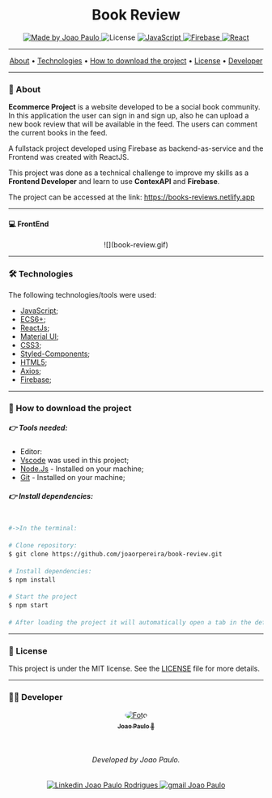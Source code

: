 <h1 align="center">
    Book Review
</h1>

<p align="center">
  <a href="https://www.linkedin.com/in/joaorpereira/">
    <img 
        alt="Made by Joao Paulo" 
        src="https://img.shields.io/badge/MADE%20BY-Joao%20Paulo-%230077b5?style=flat-square&logo=linkedin">
  </a>

  <img alt="License" src="https://img.shields.io/badge/license-MIT-%20brightgreen?style=flat-square&logo=">

  <a href="https://www.javascript.com/">
    <img 
        alt="JavaScript" 
        src="https://img.shields.io/badge/Stack-JavaScript-%23F7DF1E?style=flat-square&logo=JAVASCRIPT">
  </a>
  <a href="#">
    <img 
        alt="Firebase" 
        src="https://img.shields.io/badge/Server-Firebase-%23F7DF1E?style=flat-square&logo=firebase">
  </a>
  <a href="#">
    <img 
        alt="React" 
        src="https://img.shields.io/badge/Web-React-%23007ACC?style=flat-square&logo=REACT">
  </a>
</p>

---

<p align="center">
 <a href="#-about">About</a> •
 <a href="#-technologies">Technologies</a> • 
 <a href="#-how-to-download-the-project">How to download the project</a> • 
 <a href="#-license">License</a> • 
 <a href="#-developer">Developer</a>
</p>

---
### 🔖 About

**Ecommerce Project** is a website developed to be a social book community. In this application the user can sign in and sign up, also he can upload a new book review that will be available in the feed. The users can comment the current books in the feed.

A fullstack project developed using Firebase as backend-as-service and the Frontend was created with ReactJS.

This project was done as a technical challenge to improve my skills as a **Frontend Developer** and learn to use **ContexAPI** and **Firebase**.

The project can be accessed at the link: https://books-reviews.netlify.app

---
#### 💻 FrontEnd

<div align="center">
![](book-review.gif)
</div>

---
### 🛠 Technologies

The following technologies/tools were used:

- [JavaScript](https://www.javascript.com/);
- [ECS6+](http://www.ecma-international.org/ecma-262/6.0/);
- [ReactJs](https://reactjs.org/);
- [Material UI](https://material-ui.com/pt/);
- [CSS3](https://developer.mozilla.org/en-US/docs/Web/CSS);
- [Styled-Components](https://styled-components.com/);
- [HTML5](https://developer.mozilla.org/en-US/docs/Web/HTML);
- [Axios](https://www.npmjs.com/package/axios);
- [Firebase](https://firebase.google.com/?hl=pt);

---
### 📎 How to download the project

##### 👉 Tools needed:
- Editor:
- [Vscode](https://code.visualstudio.com/) was used in this project; 
- [Node.Js](https://nodejs.org/en/) - Installed on your machine;
- [Git](https://git-scm.com/downloads) - Installed on your machine;

##### 👉 Install dependencies:

```bash

#->In the terminal:

# Clone repository:
$ git clone https://github.com/joaorpereira/book-review.git

# Install dependencies:
$ npm install

# Start the project
$ npm start

# After loading the project it will automatically open a tab in the default browser.

```
---
### 📜 License

This project is under the MIT license. See the [LICENSE](LICENSE) file for more details.

---

### 👨‍💻 Developer

<p align="center">
    <a href="https://blog.rocketseat.com.br/author/thiago/">
        <img 
            style="border-radius: 50%;" 
            src="https://avatars.githubusercontent.com/u/58570645?s=120&v=4" 
            width="120px;" 
            alt="Foto">
        <br/>
        <sub><b>Joao Paulo  🚀</b></sub>
    </a>
</p>
</br>
<h6 align="center">
    Developed by Joao Paulo.
</h6>

<p align="center">
    <a href="https://www.linkedin.com/in/joaorpereira">
    <img 
        alt="Linkedin Joao Paulo Rodrigues" 
        src="https://img.shields.io/badge/-Joao%20Paulo-%230077b5?style=flat-square&logo=linkedin">
    </a>
    <a href="mailto:rpjoaopaulo28@gmail.com">
        <img 
            alt="gmail Joao Paulo" 
            src="https://img.shields.io/badge/-Gmail-%23c14438?style=flat-square&logo=gmail&logoColor=white">
    </a>
</p>

